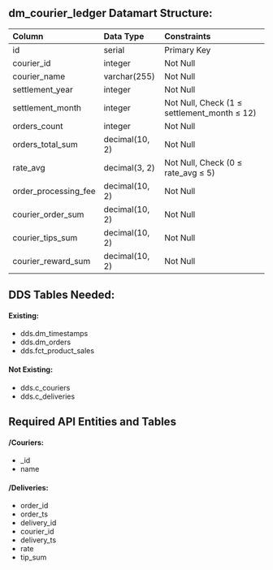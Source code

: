 ## dm_courier_ledger Datamart Structure:

| Column             | Data Type       | Constraints                                           |
|:-------------------|:----------------|:-------------------------------------------------------|
| id                 | serial          | Primary Key                                           |
| courier_id         | integer         | Not Null                                              |
| courier_name       | varchar(255)    | Not Null                                              |
| settlement_year    | integer         | Not Null                                              |
| settlement_month   | integer         | Not Null, Check (1 ≤ settlement_month ≤ 12)            |
| orders_count       | integer         | Not Null                                              |
| orders_total_sum   | decimal(10, 2)  | Not Null                                              |
| rate_avg           | decimal(3, 2)   | Not Null, Check (0 ≤ rate_avg ≤ 5)                     |
| order_processing_fee | decimal(10, 2) | Not Null                                              |
| courier_order_sum  | decimal(10, 2)  | Not Null                                              |
| courier_tips_sum   | decimal(10, 2)  | Not Null                                              |
| courier_reward_sum | decimal(10, 2)  | Not Null                                              |


## DDS Tables Needed:
#### Existing:
- dds.dm_timestamps
- dds.dm_orders
- dds.fct_product_sales

#### Not Existing:
- dds.c_couriers
- dds.c_deliveries

## Required API Entities and Tables
#### /Couriers:
- _id
- name

#### /Deliveries:
- order_id
- order_ts
- delivery_id
- courier_id
- delivery_ts
- rate
- tip_sum
